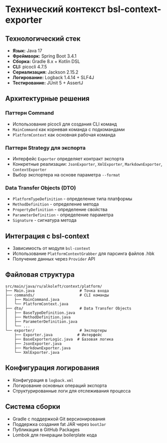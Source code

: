 # Технический контекст bsl-context-exporter

## Технологический стек
- **Язык:** Java 17
- **Фреймворк:** Spring Boot 3.4.1
- **Сборка:** Gradle 8.x + Kotlin DSL
- **CLI:** picocli 4.7.5
- **Сериализация:** Jackson 2.15.2
- **Логирование:** Logback 1.4.14 + SLF4J
- **Тестирование:** JUnit 5 + AssertJ

## Архитектурные решения

### Паттерн Command
- Использование picocli для создания CLI команд
- `MainCommand` как корневая команда с подкомандами
- `PlatformContext` как основная рабочая команда

### Паттерн Strategy для экспорта
- Интерфейс `Exporter` определяет контракт экспорта
- Конкретные реализации: `JsonExporter`, `XmlExporter`, `MarkdownExporter`, `ContextExporter`
- Выбор экспортера на основе параметра `--format`

### Data Transfer Objects (DTO)
- `PlatformTypeDefinition` - определение типа платформы
- `MethodDefinition` - определение метода
- `PropertyDefinition` - определение свойства
- `ParameterDefinition` - определение параметра
- `Signature` - сигнатура метода

## Интеграция с bsl-context
- Зависимость от модуля `bsl-context`
- Использование `PlatformContextGrabber` для парсинга файлов .hbk
- Получение данных через `Provider` API

## Файловая структура
```
src/main/java/ru/alkoleft/context/platform/
├── Main.java                    # Точка входа
├── commands/                    # CLI команды
│   ├── MainCommand.java
│   └── PlatformContext.java
├── dto/                         # Data Transfer Objects
│   ├── BaseTypeDefinition.java
│   ├── MethodDefinition.java
│   ├── ParameterDefinition.java
│   └── ...
└── exporter/                    # Экспортеры
    ├── Exporter.java           # Интерфейс
    ├── BaseExporterLogic.java  # Базовая логика
    ├── JsonExporter.java
    ├── MarkdownExporter.java
    └── XmlExporter.java
```

## Конфигурация логирования
- Конфигурация в `logback.xml`
- Логирование основных операций экспорта
- Структурированные логи для отслеживания процесса

## Система сборки
- Gradle с поддержкой Git версионирования
- Поддержка создания fat JAR через `bootJar`
- Публикация в GitHub Packages
- Lombok для генерации boilerplate кода 